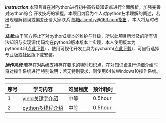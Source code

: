___Instruction___:本项目旨在对Python进行初中高各级知识点进行全面解析，加强完善对python综合
开发技巧的掌握。本项目内容为个人对python技术理解的阐述，若出现理解错误或偏差还请大家联系
邮箱afcentry@163.com指出
，本人将及时改正。


___注意___:由于官方停止了对python2版本的维护与升级，所以此项目所涉及的所有语法知识与实现源代
码均在python3版本版本上实现，本人使用版本为python3.5([点此下载](https://www.python.org/downloads/release/python-350/))
，使用可视化开发工具为pycharm([点此下载](https://www.jetbrains.com/pycharm/download/#section=windows))，可自行选择专业版或社区版下载安装。


___操作系统___:若存在对系统支持存在要求的特别知识点，在对知识点进行详细介绍时将对操作系统进行
特别说明；若无特别要求，则使用64位Windows10操作系统。

****************************************


|  序号   | 学习内容 | 难易程度 | 预计耗时 |
|  ----  | ----  |  ----  | ----  |
| 1  | [yield关键字介绍](https://github.com/afcentry/PyTips/blob/master/yield%E5%85%B3%E9%94%AE%E5%AD%97%E4%BB%8B%E7%BB%8D.MD) | 中等  |  0.5hour |
| 2  | [python多线程介绍](https://github.com/afcentry/PyTips/blob/master/yield%E5%85%B3%E9%94%AE%E5%AD%97%E4%BB%8B%E7%BB%8D.MD) | 中等  |  0.5hour |


****************************************



